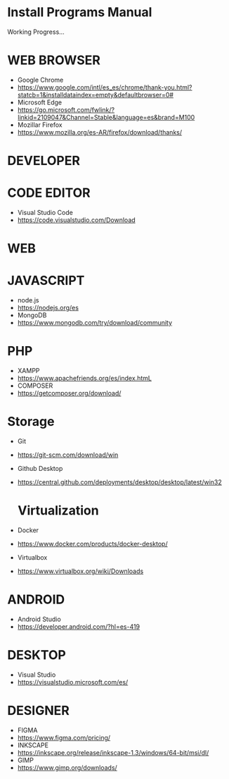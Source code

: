 # Install Programs Manual

Working Progress...

# WEB BROWSER
- Google Chrome
- https://www.google.com/intl/es_es/chrome/thank-you.html?statcb=1&installdataindex=empty&defaultbrowser=0#
- Microsoft Edge
- https://go.microsoft.com/fwlink/?linkid=2109047&Channel=Stable&language=es&brand=M100
- Mozillar Firefox
- https://www.mozilla.org/es-AR/firefox/download/thanks/

# DEVELOPER

# CODE EDITOR
- Visual Studio Code
- https://code.visualstudio.com/Download

# WEB

# JAVASCRIPT
- node.js
- https://nodejs.org/es
- MongoDB
- https://www.mongodb.com/try/download/community
# PHP
- XAMPP
- https://www.apachefriends.org/es/index.htmL
- COMPOSER
- https://getcomposer.org/download/

# Storage
- Git
- https://git-scm.com/download/win
- Github Desktop
- https://central.github.com/deployments/desktop/desktop/latest/win32

  # Virtualization
- Docker
- https://www.docker.com/products/docker-desktop/
- Virtualbox
- https://www.virtualbox.org/wiki/Downloads

# ANDROID
- Android Studio
- https://developer.android.com/?hl=es-419

# DESKTOP
- Visual Studio
- https://visualstudio.microsoft.com/es/

# DESIGNER
- FIGMA
- https://www.figma.com/pricing/
- INKSCAPE
- https://inkscape.org/release/inkscape-1.3/windows/64-bit/msi/dl/
- GIMP
- https://www.gimp.org/downloads/
